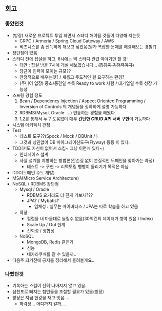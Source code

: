 

## 회고
### 좋았던것
* (방장) 새로운 프로젝트 투입 되면서 스터디 해야될 것들이 다양해 지는듯
  * GRPC / Armeria / Spring Cloud Gateway / AWS
  * 비즈니스를 좀 진득하게 해보고 싶었음(뭔가 복잡한 문제를 해결해보는 경험?)
* 장단점이 있음
* 스터디 전에 잡설을 하고, 8시에는 딱 스터디 관련 이야기만 할 것!
  * 대안 : 잡설 방을 7시에 개설 해보겠습니다... ~~(잡담이 경쟁력이다)~~
  * 당근이 인력이 모이는 규모??
  * 안정적으로 배우는것? / 새롭고 주도적인 걸 요구하는 환경?
  * (주니어 입장) 중소/중견일 수록 Ready to work 사람 / 대기업일 수록 성장 가능성
* 스프링 경험 정도
  1. Bean / Dependency Injection / Aspect Oriented Programming / Inversion of Controls 의 개념들을 정확하게 설명 가능하다
  2. RDBMS(Mysql, Oracle ....) 연동하는 경험을 해봤다
  3. 1,2를 통해서 누구 도움없이 매우 **간단한 CRUD API 서버 구현**이 가능하다
* 시스템 아키텍처 관점
* Test
  * 테스트 도구??(Spock / Mock / DBUnit / )
  * 그것과 상관없이 DB 마이그레이션도구(Flyway) 등등 이 있다.
* TDD(저도 자신이 없어서 스킵~ 그냥 이런게 있다~)
  * 인터페이스 설계
  * 사실 설계를 지향하는 방법론(잔손질 없이 본질적인 도메인을 찾아가는 과정)
    * 테스트 -> 구현 -> 리팩토링 뺑뺑이 돌리기가 목적은 아님
* DDD(도메인 주도 개발)
* MSA(Micro Service Architecture)
* NoSQL / RDBMS 장단점
  * Mysql / Oracle
    * RDBMS 요거라도 더 깊게 가보자???
    * JPA? / Mybatis?
      * 임채성 : 실무는 마이바티스  / JPA는 따로 학습을 하고 있음
  * 확장
    * 컬럼을 내 마음대로 늘릴수 없음(30억건의 데이터가 쌓여 있음 / Index)
    * Scale Up / Out 한계
    * 신뢰성 / 정합성
  * NoSQL
    * MongoDB, Redis 같은거
    * 성능
    * 네카라쿠배를 갈 수 있을까..
* 다음주 되기전에 공지를 정리해서 올려볼게요...


### 나빴던것
* 기록하는 스킬이 전혀 나아지지 않고 있음.
* 삼천포로 빠지는 첨언들을 조절할 필요가 있음(방장)
* 방장은 지금 한강물 재고 잇음....
  * 하락장... 어디까지 갈까....

